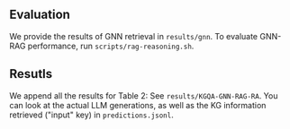 
## Evaluation
We provide the results of GNN retrieval in `results/gnn`. To evaluate GNN-RAG performance, run `scripts/rag-reasoning.sh`. 

## Resutls

We append all the results for Table 2: See `results/KGQA-GNN-RAG-RA`. You can look at the actual LLM generations, as well as the KG information retrieved ("input" key) in `predictions.jsonl`.
